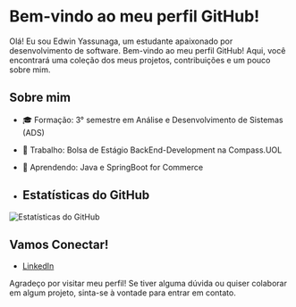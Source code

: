 # Bem-vindo ao meu perfil GitHub!

Olá! Eu sou Edwin Yassunaga, um estudante apaixonado por desenvolvimento de software. Bem-vindo ao meu perfil GitHub! Aqui, você encontrará uma coleção dos meus projetos, contribuições e um pouco sobre mim.

## Sobre mim

- 🎓 Formação: 3° semestre em Análise e Desenvolvimento de Sistemas (ADS)
- 💼 Trabalho: Bolsa de Estágio BackEnd-Development na Compass.UOL
- 🌱 Aprendendo: Java e SpringBoot for Commerce

- ## Estatísticas do GitHub

![Estatísticas do GitHub](https://github-readme-stats.vercel.app/api?username=EdYass&show_icons=true&theme=radical)

## Vamos Conectar!

- [LinkedIn]([link-para-o-linkedin](https://www.linkedin.com/in/junyassunaga-706711264/))


Agradeço por visitar meu perfil! Se tiver alguma dúvida ou quiser colaborar em algum projeto, sinta-se à vontade para entrar em contato.
<!---
EdYass/EdYass is a ✨ special ✨ repository because its `README.md` (this file) appears on your GitHub profile.
You can click the Preview link to take a look at your changes.
--->
